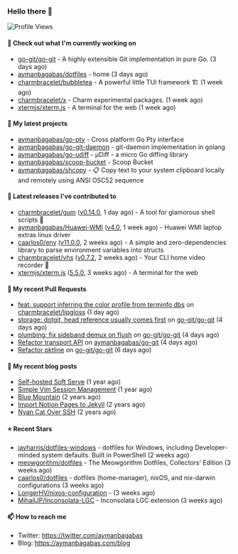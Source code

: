 ### Hello there 👋

![Profile Views](https://komarev.com/ghpvc/?username=aymanbagabas&label=PROFILE+VIEWS)

#### 👷 Check out what I'm currently working on

- [go-git/go-git](https://github.com/go-git/go-git) - A highly extensible Git implementation in pure Go. (3 days ago)
- [aymanbagabas/dotfiles](https://github.com/aymanbagabas/dotfiles) - home (3 days ago)
- [charmbracelet/bubbletea](https://github.com/charmbracelet/bubbletea) - A powerful little TUI framework 🏗 (1 week ago)
- [charmbracelet/x](https://github.com/charmbracelet/x) - Charm experimental packages. (1 week ago)
- [xtermjs/xterm.js](https://github.com/xtermjs/xterm.js) - A terminal for the web (1 week ago)

#### 🌱 My latest projects

- [aymanbagabas/go-pty](https://github.com/aymanbagabas/go-pty) - Cross platform Go Pty interface
- [aymanbagabas/go-git-daemon](https://github.com/aymanbagabas/go-git-daemon) - git-daemon implementation in golang
- [aymanbagabas/go-udiff](https://github.com/aymanbagabas/go-udiff) - µDiff - a micro Go diffing library
- [aymanbagabas/scoop-bucket](https://github.com/aymanbagabas/scoop-bucket) - Scoop Bucket
- [aymanbagabas/shcopy](https://github.com/aymanbagabas/shcopy) - 📋 Copy text to your system clipboard locally and remotely using ANSI OSC52 sequence

#### 🔭 Latest releases I've contributed to

- [charmbracelet/gum](https://github.com/charmbracelet/gum) ([v0.14.0](https://github.com/charmbracelet/gum/releases/tag/v0.14.0), 1 day ago) - A tool for glamorous shell scripts 🎀
- [aymanbagabas/Huawei-WMI](https://github.com/aymanbagabas/Huawei-WMI) ([v4.0](https://github.com/aymanbagabas/Huawei-WMI/releases/tag/v4.0), 1 week ago) - Huawei WMI laptop extras linux driver
- [caarlos0/env](https://github.com/caarlos0/env) ([v11.0.0](https://github.com/caarlos0/env/releases/tag/v11.0.0), 2 weeks ago) - A simple and zero-dependencies library to parse environment variables into structs
- [charmbracelet/vhs](https://github.com/charmbracelet/vhs) ([v0.7.2](https://github.com/charmbracelet/vhs/releases/tag/v0.7.2), 2 weeks ago) - Your CLI home video recorder 📼
- [xtermjs/xterm.js](https://github.com/xtermjs/xterm.js) ([5.5.0](https://github.com/xtermjs/xterm.js/releases/tag/5.5.0), 3 weeks ago) - A terminal for the web

#### 🔨 My recent Pull Requests

- [feat: support inferring the color profile from terminfo dbs](https://github.com/charmbracelet/lipgloss/pull/285) on [charmbracelet/lipgloss](https://github.com/charmbracelet/lipgloss) (1 day ago)
- [storage: dotgit, head reference usually comes first](https://github.com/go-git/go-git/pull/1085) on [go-git/go-git](https://github.com/go-git/go-git) (4 days ago)
- [plumbing: fix sideband demux on flush](https://github.com/go-git/go-git/pull/1084) on [go-git/go-git](https://github.com/go-git/go-git) (4 days ago)
- [Refactor transport API](https://github.com/aymanbagabas/go-git/pull/2) on [aymanbagabas/go-git](https://github.com/aymanbagabas/go-git) (4 days ago)
- [Refactor pktline](https://github.com/go-git/go-git/pull/1082) on [go-git/go-git](https://github.com/go-git/go-git) (6 days ago)

#### 📜 My recent blog posts

- [Self-hosted Soft Serve](https://aymanbagabas.com/blog/2023/04/28/self-hosted-soft-serve.html) (1 year ago)
- [Simple Vim Session Management](https://aymanbagabas.com/blog/2023/04/13/simple-vim-session-management.html) (1 year ago)
- [Blue Mountain](https://aymanbagabas.com/blog/2022/06/02/blue-mountain.html) (2 years ago)
- [Import Notion Pages to Jekyll](https://aymanbagabas.com/blog/2022/03/29/import-notion-pages-to-jekyll.html) (2 years ago)
- [Nyan Cat Over SSH](https://aymanbagabas.com/blog/2022/03/25/nyan-cat-over-ssh.html) (2 years ago)

#### ⭐ Recent Stars

- [jayharris/dotfiles-windows](https://github.com/jayharris/dotfiles-windows) - dotfiles for Windows, including Developer-minded system defaults. Built in PowerShell (2 weeks ago)
- [meowgorithm/dotfiles](https://github.com/meowgorithm/dotfiles) - The Meowgorithm Dotfiles, Collectors’ Edition (3 weeks ago)
- [caarlos0/dotfiles](https://github.com/caarlos0/dotfiles) - dotfiles (home-manager), nixOS, and nix-darwin configurations (3 weeks ago)
- [LongerHV/nixos-configuration](https://github.com/LongerHV/nixos-configuration) -  (3 weeks ago)
- [MihailJP/Inconsolata-LGC](https://github.com/MihailJP/Inconsolata-LGC) - Inconsolata LGC extension (3 weeks ago)

#### 📫 How to reach me

- Twitter: https://twitter.com/aymanbagabas
- Blog: https://aymanbagabas.com/blog
